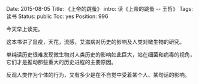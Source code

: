 Date: 2015-08-05
Title: 《上帝的跳蚤》
intro: 读《上帝的跳蚤 -- 王哲》
Tags: 读书
Status: public
Toc: yes
Position: 996

今天早上读完。

这本书讲了鼠疫，天花，流感，艾滋病对历史的影响及人类对微生物的研究。

单纯读历史很难发现微生物对人类历史的影响如此巨大，站在细菌和病毒的视角，它们才是推动那些重大的历史进程的主要原因。

反观人类作为个体的行为，又有多少是在不自觉中受着某个人、某句话的影响。
